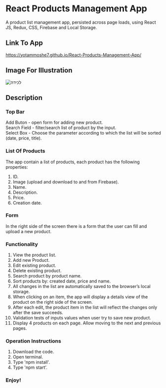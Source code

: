 # React Products Management App
A product list management app, persisted across page loads, using React JS, Redux, CSS, Firebase and Local Storage.

## Link To App
https://yotammoshe7.github.io/React-Products-Management-App/

## Image For Illustration
![‏‏לכידה](https://user-images.githubusercontent.com/57434735/118008387-ac586b80-b355-11eb-83e8-335888294ea1.PNG)

## Description
### Top Bar
Add Buton - open form for adding new product.  
Search Field - filter/search list of product by the input.  
Select Box - Choose the parameter according to which the list will be sorted (date, price, title).  

### List Of Products
The app contain a list of products, each product has the following properties:
1.	ID.
2.	Image (upload and download to and from Firebase). 
3.	Name.
4.	Description.
5.	Price.
6.	Creation date.

### Form
In the right side of the screen there is a form that the user can fill and upload a new product.

### Functionality
1. View the product list.
2. Add new Product.
3. Edit existing product.
4. Delete existing product.
5. Search product by product name.
6. Sort products by: created date, price and name.
7. All changes in the list are automatically saved to the browser’s local storage.
8. When clicking on an item, the app will display a details view of the product on the right side of the screen.
9. After each edit, the product item in the list will reflect the changes only after the save succeeds. 
10. Validation tests of inputs values when user try to save new product.
11. Display 4 products on each page. Allow moving to the next and previous pages.

### Operation Instructions
1. Download the code.
2. Open terminal.
3. Type 'npm install'.
4. Type 'npm start'.

### Enjoy!
